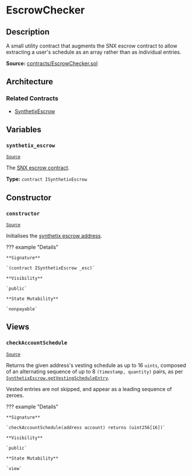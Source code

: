 # EscrowChecker

## Description

A small utility contract that augments the SNX escrow contract to allow extracting a user's schedule as an array rather than as individual entries.

**Source:** [contracts/EscrowChecker.sol](https://github.com/Synthetixio/synthetix/tree/v2.31.0-alpha/contracts/EscrowChecker.sol)

## Architecture

### Related Contracts

- [SynthetixEscrow](SynthetixEscrow.md)

## Variables

### `synthetix_escrow`

<sub>[Source](https://github.com/Synthetixio/synthetix/tree/v2.31.0-alpha/contracts/EscrowChecker.sol#L13)</sub>

The [SNX escrow contract](SynthetixEscrow.md).

**Type:** `contract ISynthetixEscrow`

## Constructor

### `constructor`

<sub>[Source](https://github.com/Synthetixio/synthetix/tree/v2.31.0-alpha/contracts/EscrowChecker.sol#L15)</sub>

Initialises the [synthetix escrow address](#synthetix_escrow).

??? example "Details"

    **Signature**

    `(contract ISynthetixEscrow _esc)`

    **Visibility**

    `public`

    **State Mutability**

    `nonpayable`

## Views

### `checkAccountSchedule`

<sub>[Source](https://github.com/Synthetixio/synthetix/tree/v2.31.0-alpha/contracts/EscrowChecker.sol#L19)</sub>

Returns the given address's vesting schedule as up to 16 `uints`, composed of an alternating sequence of up to 8 `(timestamp, quantity)` pairs, as per [`SynthetixEscrow.getVestingScheduleEntry`](SynthetixEscrow.md#getVestingScheduleEntry).

Vested entries are not skipped, and appear as a leading sequence of zeroes.

??? example "Details"

    **Signature**

    `checkAccountSchedule(address account) returns (uint256[16])`

    **Visibility**

    `public`

    **State Mutability**

    `view`
